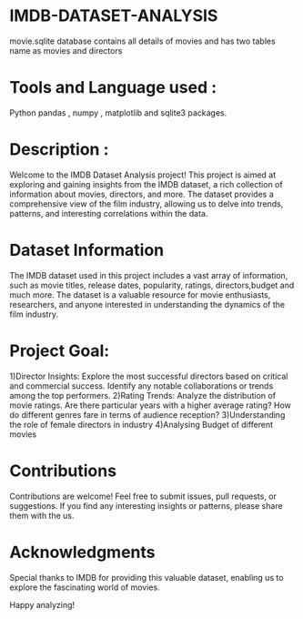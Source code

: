 # IMDB-DATASET-ANALYSIS
movie.sqlite database contains all details of movies and has two tables name as movies and directors

# Tools and Language used :
Python pandas , numpy , matplotlib and sqlite3 packages.

# Description :
Welcome to the IMDB Dataset Analysis project! This project is aimed at exploring and gaining insights from the IMDB dataset, a rich collection of information about movies, directors, and more. The dataset provides a comprehensive view of the film industry, allowing us to delve into trends, patterns, and interesting correlations within the data.

# Dataset Information
The IMDB dataset used in this project includes a vast array of information, such as movie titles, release dates, popularity, ratings, directors,budget and much more. The dataset is a valuable resource for movie enthusiasts, researchers, and anyone interested in understanding the dynamics of the film industry.

# Project Goal:
1)Director Insights: Explore the most successful directors based on critical and commercial success. Identify any notable collaborations or trends among the top performers.
2)Rating Trends: Analyze the distribution of movie ratings. Are there particular years with a higher average rating? How do different genres fare in terms of audience reception?
3)Understanding the role of female directors in industry
4)Analysing Budget of different movies

# Contributions
Contributions are welcome! Feel free to submit issues, pull requests, or suggestions. If you find any interesting insights or patterns, please share them with the us.

# Acknowledgments
Special thanks to IMDB for providing this valuable dataset, enabling us to explore the fascinating world of movies.

Happy analyzing!

